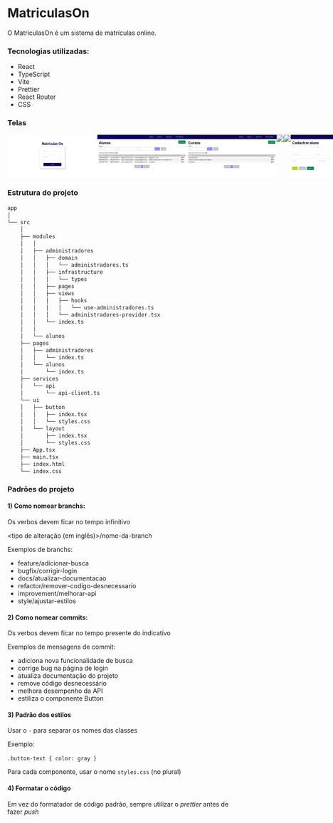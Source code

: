 # MatriculasOn

O MatriculasOn é um sistema de matrículas online.

### Tecnologias utilizadas:

- React
- TypeScript
- Vite
- Prettier
- React Router
- CSS

### Telas

<div style='display: flex'>
  <img src='./public/images/Login.jpg' style='width: 40%' />
  <img src='./public/images/Listagem de Alunos.jpg' style='width: 40%' />
  <img src='./public/images/Listagem de Cursos.jpg' style='width: 40%' />
  <img src='./public/images/Listagem de Permissões.jpg' style='width: 40%' />
  <img src='./public/images/Listagem de Usuários.jpg' style='width: 40%' />
  <img src='./public/images/Cadastro de Alunos.jpg' style='width: 40%' />
  <img src='./public/images/Cadastro de Permissões.jpg' style='width: 40%' />
  <img src='./public/images/Cadastro de Administradores.jpg' style='width: 40%' />
  <img src='./public/images/Cadastro de Usuários.jpg' style='width: 40%' />
  <img src='./public/images/Edição de Alunos.jpg' style='width: 40%' />
  <img src='./public/images/Edição de Curso.jpg' style='width: 40%' />
  <img src='./public/images/Edição de Permissões.jpg' style='width: 40%' />
  <img src='./public/images/Edição de Administradores.jpg' style='width: 40%' />
  <img src='./public/images/Exclusão de Curso.jpg' style='width: 40%' />
  <img src='./public/images/Exclusão de Permissões.jpg' style='width: 40%' />
  <img src='./public/images/Exclusão de Usuários.jpg' style='width: 40%' />
</div>

### Estrutura do projeto

```
app
│
└── src
    │
    ├── modules
    │   │
    │   ├── administradores
    │   │   ├── domain
    │   │   │   └── administradores.ts
    │   │   ├── infrastructure
    │   │   │   └── types
    │   │   ├── pages
    │   │   ├── views
    │   │   │   ├── hooks
    │   │   │   │   └── use-administradores.ts
    │   │   │   └── administradores-provider.tsx
    │   │   └── index.ts
    │   │
    │   └── alunos
    ├── pages
    │   ├── administradores
    │   │   └── index.ts
    │   └── alunos
    │       └── index.ts
    ├── services
    │   └── api
    │       └── api-client.ts
    └── ui
    │   ├── button
    │   │   ├── index.tsx
    │   │   └── styles.css
    │   └── layout
    │       ├── index.tsx
    │       └── styles.css
    ├── App.tsx
    ├── main.tsx
    ├── index.html
    └── index.css
```

### Padrões do projeto

#### 1) Como nomear branchs: <br/>

Os verbos devem ficar no tempo infinitivo

<tipo de alteração (em inglês)>/nome-da-branch

Exemplos de branchs: <br />

<ul>
  <li>feature/adicionar-busca</li>
  <li>bugfix/corrigir-login</li>
  <li>docs/atualizar-documentacao</li>
  <li>refactor/remover-codigo-desnecessario</li>
  <li>improvement/melhorar-api</li>
  <li>style/ajustar-estilos</li>
</ul>

#### 2) Como nomear commits: <br/>

Os verbos devem ficar no tempo presente do indicativo

Exemplos de mensagens de commit: <br />

<ul>
  <li>adiciona nova funcionalidade de busca</li>
  <li>corrige bug na página de login</li>
  <li>atualiza documentação do projeto</li>
  <li>remove código desnecessário</li>
  <li>melhora desempenho da API</li>
  <li>estiliza o componente Button</li>
</ul>

#### 3) Padrão dos estilos

Usar o `-` para separar os nomes das classes

Exemplo: <br />

`.button-text { color: gray }`

Para cada componente, usar o nome `styles.css` (no plural)

#### 4) Formatar o código

Em vez do formatador de código padrão, sempre utilizar o _prettier_ antes de fazer _push_
